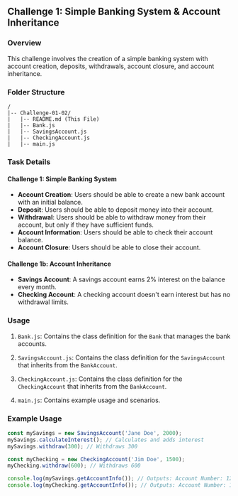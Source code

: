 ## Challenge 1: Simple Banking System & Account Inheritance

### Overview

This challenge involves the creation of a simple banking system with account creation, deposits, withdrawals, account closure, and account inheritance. 

### Folder Structure

```
/
|-- Challenge-01-02/
|   |-- README.md (This File)
|   |-- Bank.js
|   |-- SavingsAccount.js
|   |-- CheckingAccount.js
|   |-- main.js
```

### Task Details

#### Challenge 1: Simple Banking System

- **Account Creation**: Users should be able to create a new bank account with an initial balance.
- **Deposit**: Users should be able to deposit money into their account.
- **Withdrawal**: Users should be able to withdraw money from their account, but only if they have sufficient funds.
- **Account Information**: Users should be able to check their account balance.
- **Account Closure**: Users should be able to close their account.

#### Challenge 1b: Account Inheritance

- **Savings Account**: A savings account earns 2% interest on the balance every month.
- **Checking Account**: A checking account doesn't earn interest but has no withdrawal limits.

### Usage

1. `Bank.js`: Contains the class definition for the `Bank` that manages the bank accounts.

2. `SavingsAccount.js`: Contains the class definition for the `SavingsAccount` that inherits from the `BankAccount`.

3. `CheckingAccount.js`: Contains the class definition for the `CheckingAccount` that inherits from the `BankAccount`.

4. `main.js`: Contains example usage and scenarios.

### Example Usage

```javascript
const mySavings = new SavingsAccount('Jane Doe', 2000);
mySavings.calculateInterest(); // Calculates and adds interest
mySavings.withdraw(300); // Withdraws 300

const myChecking = new CheckingAccount('Jim Doe', 1500);
myChecking.withdraw(600); // Withdraws 600

console.log(mySavings.getAccountInfo()); // Outputs: Account Number: 123457, Name: Jane Doe, Balance: 1724
console.log(myChecking.getAccountInfo()); // Outputs: Account Number: 123458, Name: Jim Doe, Balance: 900
```
